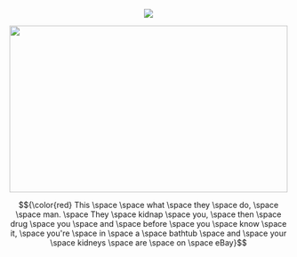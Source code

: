 <p align="center"> <img src="https://komarev.com/ghpvc/?username=whannells&label=profile%20views!&color=fe0914&style=flat"  </p>

<p align="center"> <img src="https://github.com/user-attachments/assets/b55412db-75d4-4c97-a029-73ea021e76bb" width="500" height="300">
  
<p align="center"> $${\color{red} This \space \space what \space they \space do, \space \space man. \space They \space kidnap \space you, \space then \space drug \space you \space and \space before \space you \space know \space it, \space you're \space in \space a \space bathtub \space and \space your \space kidneys \space are \space on \space eBay}$$


